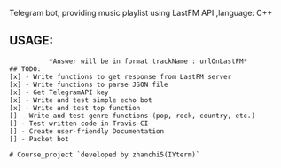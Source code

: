 Telegram bot, providing music playlist using LastFM API ,language: C++
## USAGE:
  ``` To get current to 50 best tracks by LastFM send "/top" command.'''
            *Answer will be in format trackName : urlOnLastFM*
## TODO:
[x] - Write functions to get response from LastFM server
[x] - Write functions to parse JSON file
[x] - Get TelegramAPI key
[x] - Write and test simple echo bot
[x] - Write and test top function
[] - Write and test genre functions (pop, rock, country, etc.)
[] - Test written code in Travis-CI
[] - Create user-friendly Documentation
[] - Packet bot

# Course_project `developed by zhanchi5(IYterm)`
